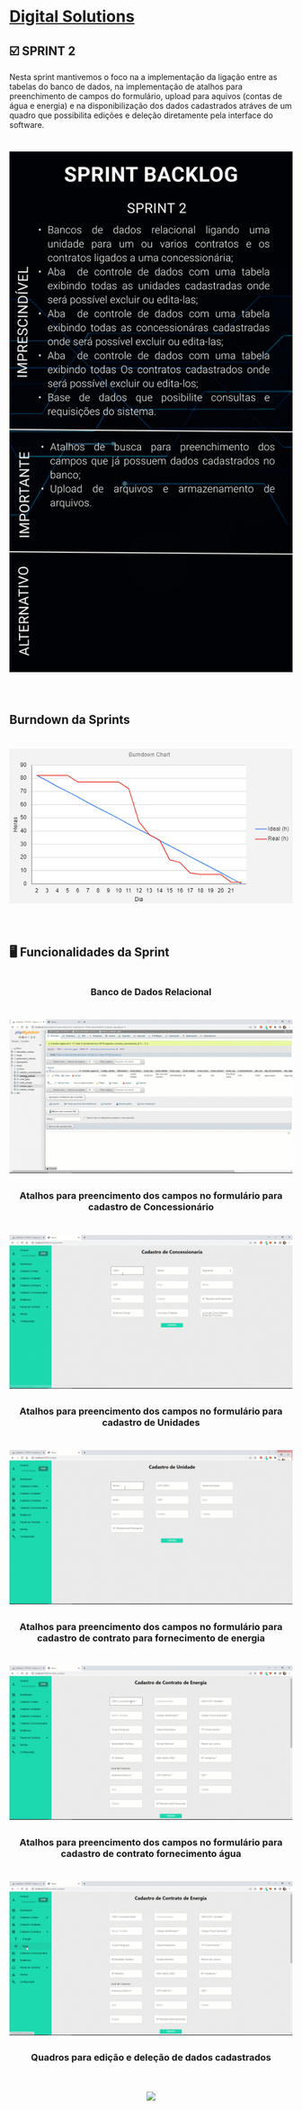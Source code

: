 # [Digital Solutions](/readme/grupoAPI/Logo.png)

## :ballot_box_with_check: SPRINT 2

Nesta sprint mantivemos o foco na a implementação da ligação entre as tabelas do banco de dados, na implementação de atalhos para preenchimento de campos do formulário, upload para aquivos (contas de água e energia) e na disponibilização dos dados cadastrados atráves de um quadro que possibilita edições e deleção diretamente pela interface do software.
<br>

<h1 align="center"> 
<img src = "./midias/sprint2BacklogPrioridades.png"/></h1>
<br>

## Burndown da Sprints

<h1 align="center"> <img src = "./midias/burndownSprint2.png"/></h1>

<br> 

## 🖥️ Funcionalidades da Sprint
#

<h3 align="center">Banco de Dados Relacional</h3>
<h1 align="center"> <img src = "./midias/bancoDados.gif"/></h1>

<h3 align="center">Atalhos para preencimento dos campos no formulário para cadastro de Concessionário</h3>
<h1 align="center"> <img src = "./midias/cadastro_concessionaria.gif"/></h1>

<h3 align="center">Atalhos para preencimento dos campos no formulário para cadastro de Unidades</h3>
<h1 align="center"> <img src = "./midias/cadastro_unidade.gif"/></h1>

<h3 align="center">Atalhos para preencimento dos campos no formulário para cadastro de contrato para fornecimento de energia</h3>
<h1 align="center"> <img src = "./midias/contrato_energia.gif"/></h1>

<h3 align="center">Atalhos para preencimento dos campos no formulário para cadastro de contrato fornecimento água</h3>
<h1 align="center"> <img src = "./midias/contrato_agua.gif"/></h1>

<h3 align="center">Quadros para edição e deleção de dados cadastrados</h3>
<h1 align="center"> <img src = "./midias/quadros.gif"/></h1>



